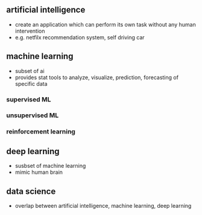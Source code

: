 ## artificial intelligence
  - create an application which can perform its own task without any human intervention
  - e.g. netfilx recommendation system, self driving car
  

## machine learning
  - subset of ai
  - provides stat tools to analyze, visualize, prediction, forecasting of specific data

### supervised ML
### unsupervised ML
### reinforcement learning

## deep learning
  - susbset of machine learning
  - mimic human brain

## data science
  - overlap between artificial intelligence, machine learning, deep learning


